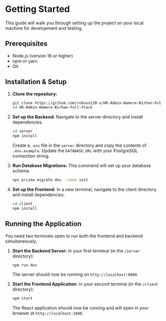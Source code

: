 # Getting Started

This guide will walk you through setting up the project on your local machine for development and testing.

## Prerequisites

- Node.js (version 16 or higher)
- npm or yarn
- Git

## Installation & Setup

1.  **Clone the repository:**
    ```bash
    git clone https://github.com/robson120-s/HR-Admin-Hamere-Birhan-Full-Stack.git
    cd HR-Admin-Hamere-Birhan-Full-Stack
    ```

2.  **Set up the Backend:**
    Navigate to the server directory and install dependencies.
    ```bash
    cd server
    npm install
    ```
    Create a `.env` file in the `server` directory and copy the contents of `.env.example`. Update the `DATABASE_URL` with your PostgreSQL connection string.

3.  **Run Database Migrations:**
    This command will set up your database schema.
    ```bash
    npx prisma migrate dev --name init
    ```

4.  **Set up the Frontend:**
    In a new terminal, navigate to the client directory and install dependencies.
    ```bash
    cd client
    npm install
    ```

## Running the Application

You need two terminals open to run both the frontend and backend simultaneously.

1.  **Start the Backend Server:**
    In your first terminal (in the `/server` directory):
    ```bash
    npm run dev
    ```
    The server should now be running on `http://localhost:8000`.

2.  **Start the Frontend Application:**
    In your second terminal (in the `/client` directory):
    ```bash
    npm start
    ```
    The React application should now be running and will open in your browser at `http://localhost:3000`.